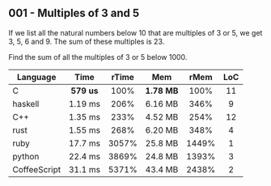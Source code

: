 001 - Multiples of 3 and 5
--------------------------

If we list all the natural numbers below 10 that are multiples of 3 or 5, we
get 3, 5, 6 and 9. The sum of these multiples is 23.

Find the sum of all the multiples of 3 or 5 below 1000.

Language | Time | rTime | Mem | rMem | LoC
--- | :---: | :---: | :---: | :---: | :---:
C | **579 us** | 100% | **1.78 MB** | 100% | 11
haskell | 1.19 ms | 206% | 6.16 MB | 346% | 9
C++ | 1.35 ms | 233% | 4.52 MB | 254% | 12
rust | 1.55 ms | 268% | 6.20 MB | 348% | 4
ruby | 17.7 ms | 3057% | 25.8 MB | 1449% | 1
python | 22.4 ms | 3869% | 24.8 MB | 1393% | 3
CoffeeScript | 31.1 ms | 5371% | 43.4 MB | 2438% | 2
